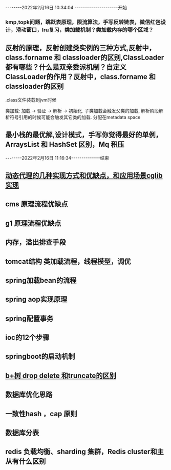 --------2022年2月16日 10:34:04 ---------------------开始
### kmp,topk问题，跳跃表原理，限流算法，手写反转链表，微信红包设计，滑动窗口，lru复习，类加载机制？类加载内存的哪个区域？
## 反射的原理，反射创建类实例的三种方式,反射中，class.forname 和 classloader的区别,ClassLoader都有哪些？什么是双亲委派机制？自定义ClassLoader的作用？反射中，class.forname 和 classloader的区别

.class文件装载到jvm时候 

类加载: 加载 -> 验证 -> 解析 -> 初始化. 子类加载会触发父类的加载, 解析阶段解析符号引用的时候可能会触发其它类的加载. 分配在metadata space

## 最小栈的最优解,设计模式，手写你觉得最好的单例，ArraysList 和 HashSet 区别，Mq 积压

--------2022年2月16日 11:16:34--------------结束



## [动态代理的几种实现方式和优缺点，和应用场景cglib实现](https://github.com/wuzhongzhi/person/blob/34fa0c549bb9eca62b671e95d11d0407f167d85a/java/%E5%8F%8D%E5%B0%84%E5%92%8C%E5%8A%A8%E6%80%81%E4%BB%A3%E7%90%86)
## cms 原理流程优缺点
## g1 原理流程优缺点
## 内存，溢出排查手段
## tomcat结构 类加载流程，线程模型，调优
## spring加载bean的流程
## spring aop实现原理
## spring配置事务
## ioc的12个步骤
## springboot的启动机制
## [b+树 drop delete 和truncate的区别](https://github.com/wuzhongzhi/person/blob/7c2dd4a51b62ada90dc88ed2dcd7aa85f73c6bb8/mysql/mysql.md)
## 数据库优化思路
## 一致性hash ，cap 原则
## 数据库分表
## redis 负载均衡、sharding 集群，Redis cluster和主从有什么区别

